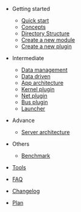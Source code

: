 - Getting started

  - [Quick start](quick-start.md)
  - [Concepts](concept.md)
  - [Directory Structure](directory-structure.md)
  - [Create a new module](create-new-module.md)
  - [Create a new plugin](create-new-plugin.md)

- Intermediate

  - [Data management](data-management.md)
  - [Data driven](data-driven.md)
  - [App architecture](app-architecture.md)
  - [Kernel plugin](kernel-plugin.md)
  - [Net plugin](net-plugin.md)
  - [Bus plugin](bus-plugin.md)
  - [Launcher](launcher.md)

- Advance

  - [Server architecture](server-architecture.md)
  
- Others

  - [Benchmark](benchmark.md)

- [Tools](tools.md)
- [FAQ](faq.md)
- [Changelog](changelog.md)
- [Plan](plan.md)
